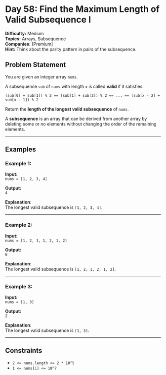 # Day 58: Find the Maximum Length of Valid Subsequence I

**Difficulty:** Medium  
**Topics:** Arrays, Subsequence  
**Companies:** [Premium]  
**Hint:** Think about the parity pattern in pairs of the subsequence.

## Problem Statement

You are given an integer array `nums`.

A subsequence `sub` of `nums` with length `x` is called **valid** if it satisfies:

```
(sub[0] + sub[1]) % 2 == (sub[1] + sub[2]) % 2 == ... == (sub[x - 2] + sub[x - 1]) % 2
```

Return the **length of the longest valid subsequence** of `nums`.

A **subsequence** is an array that can be derived from another array by deleting some or no elements without changing the order of the remaining elements.

---

## Examples

### Example 1:

**Input:**  
`nums = [1, 2, 3, 4]`

**Output:**  
`4`

**Explanation:**  
The longest valid subsequence is `[1, 2, 3, 4]`.

---

### Example 2:

**Input:**  
`nums = [1, 2, 1, 1, 2, 1, 2]`

**Output:**  
`6`

**Explanation:**  
The longest valid subsequence is `[1, 2, 1, 2, 1, 2]`.

---

### Example 3:

**Input:**  
`nums = [1, 3]`

**Output:**  
`2`

**Explanation:**  
The longest valid subsequence is `[1, 3]`.

---

## Constraints

- `2 <= nums.length <= 2 * 10^5`
- `1 <= nums[i] <= 10^7`
